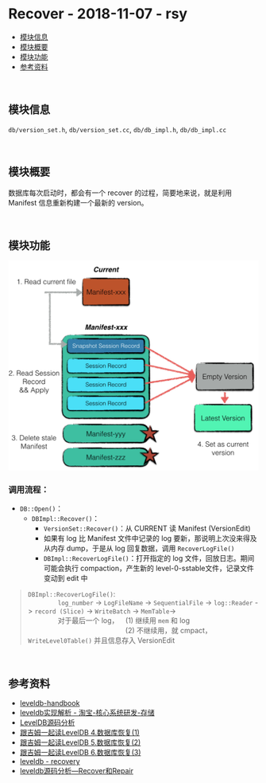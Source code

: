 # Recover - 2018-11-07 - rsy

- [模块信息](#module_info)
- [模块概要](#module_in_brief)
- [模块功能](#module_function)
- [参考资料](#reference)


&nbsp;   
<a id="module_info"></a>
## 模块信息

`db/version_set.h`, `db/version_set.cc`, `db/db_impl.h`, `db/db_impl.cc`


&nbsp;   
<a id="module_in_brief"></a>
## 模块概要

数据库每次启动时，都会有一个 recover 的过程，简要地来说，就是利用 Manifest 信息重新构建一个最新的 version。


&nbsp;   
<a id="module_function"></a>
## 模块功能

![](./assets/version_recover_10_12.jpeg)

### 调用流程：

- `DB::Open()`：
  - `DBImpl::Recover()`：
      - `VersionSet::Recover()`：从 CURRENT 读 Manifest (VersionEdit)
      - 如果有 log 比 Manifest 文件中记录的 log 要新，那说明上次没来得及从内存 dump，于是从 log 回复数据，调用 `RecoverLogFile()`
      - `DBImpl::RecoverLogFile()`：打开指定的 log 文件，回放日志。期间可能会执行 compaction，产生新的 level-0-sstable文件，记录文件变动到 edit 中

> `DBImpl::RecoverLogFile()`:  
> &emsp;&emsp;&emsp;&emsp; `log_number` -> `LogFileName` -> `SequentialFile` -> `log::Reader` -> `record (Slice)` -> `WriteBatch` -> `MemTable`->   
> &emsp;&emsp;&emsp;&emsp; 对于最后一个 log，&emsp;(1) 继续用 `mem` 和 log    
> &emsp;&emsp;&emsp;&emsp;&emsp;&emsp;&emsp;&emsp;&emsp;&emsp;&emsp;&emsp;&emsp;&emsp;(2) 不继续用，就 cmpact，`WriteLevel0Table()` 并且信息存入 VersionEdit


&nbsp;   
<a id="reference"></a>
## 参考资料

- [leveldb-handbook](https://leveldb-handbook.readthedocs.io/zh/latest/)
- [leveldb实现解析 - 淘宝-核心系统研发-存储](https://github.com/rsy56640/read_and_analyse_levelDB/blob/master/reference/DB%20leveldb%E5%AE%9E%E7%8E%B0%E8%A7%A3%E6%9E%90.pdf)
- [LevelDB源码分析](https://wenku.baidu.com/view/b3285278b90d6c85ec3ac687.html)
- [跟吉姆一起读LevelDB 4.数据库恢复(1)](https://zhuanlan.zhihu.com/p/27400189)
- [跟吉姆一起读LevelDB 5.数据库恢复(2)](https://zhuanlan.zhihu.com/p/27417009)
- [跟吉姆一起读LevelDB 6.数据库恢复(3)](https://zhuanlan.zhihu.com/p/27467584)
- [leveldb - recovery](https://dirtysalt.github.io/html/leveldb.html#org97d0701)
- [leveldb源码分析—Recover和Repair](https://www.cnblogs.com/KevinT/p/3875572.html)